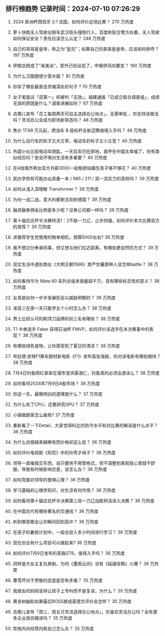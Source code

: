 
## 排行榜趋势 记录时间：2024-07-10 07:26:29
  
  1. 2024 欧洲杯西班牙 2:1 法国，如何评价这场比赛？ 270 万热度
    
  2. 萝卜快跑无人驾驶出租车武汉街头撞倒行人，百度称配合警方处置，无人驾驶如何保证安全？责任应该怎么认定？ 248 万热度
    
  3. 自己的哥哥是皇帝，称之为“皇兄”；如果自己的弟弟是皇帝，应该如何称呼？ 197 万热度
    
  4. 伊朗总统成了“亲美派”，意外已经出现了，中俄伊风向要变？ 190 万热度
    
  5. 为什么汉服圈很少穿木屐？ 81 万热度
    
  6. 你存了哪些最直击灵魂深处的句子 ? 70 万热度
    
  7. 女子笔面试「双第一」却被判「无效」，福建通报「已成立联合调查组」，成绩无效的原因是什么？调查进展如何？ 67 万热度
    
  8. 去哪儿宣布「员工每周两天可自主选择办公地点」，无需审批 ，你支持该做法吗？灵活办公会成为职场新常态吗？ 48 万热度
    
  9. 售价 17.99 万元起，燃油车 B 级标杆全新迈腾值得入手吗？ 46 万热度
    
  10. 为什么自行车的轮子又大又窄，电动车的轮子又小又宽？ 40 万热度
    
  11. 外国小伙忘拔电动车钥匙，一天后车仍在原地，直呼在中国太幸福了，你有类似经历吗？安全环境对生活有多重要？ 40 万热度
    
  12. 在4线城市男女双方月薪3000一起租房结婚生孩子够不够花？ 40 万热度
    
  13. 民办学校有可能办出具备一本 / 985 / 211 / 双一流实力的高校吗？ 39 万热度
    
  14. 如何从浅入深理解 Transformer？ 39 万热度
    
  15. 为何一战二战，意大利都倒戈背刺德国？ 39 万热度
    
  16. 融资融券佣金比例是多少呢？证券公司都一样吗？ 39 万热度
    
  17. 第十届应氏杯半决赛柯洁1：2不敌一力辽，止步四强，如何评价本次比赛双方的发挥？ 39 万热度
    
  18. 求推荐学生党使用的微单相机，预算5000左右? 39 万热度
    
  19. 我不想过分奉承同事，但又想与他们拉近距离，有哪些更自然的方式？ 39 万热度
    
  20. 现实生活中遇到类似《大明王朝1566》里严世蕃那种人该怎样battle？ 38 万热度
    
  21. 如何看待华为 Mate  60 系列全版本销量超千万，具有哪些标志性的意义？ 38 万热度
    
  22. 女真是如何一步步发展到足以威胁明朝的？ 38 万热度
    
  23. 准高三在家一天只能学五个小时怎么办？ 38 万热度
    
  24. 男士比较认可的剃须刀品牌的前三名有哪些？ 38 万热度
    
  25. T1 中单选手 Faker 获得石油杯 FMVP，如何评价该选手在本次赛事中的表现？ 38 万热度
    
  26. 有哪些绿色食物，让你感受到了夏日的清凉？ 38 万热度
    
  27. 布拉德·皮特F1赛车题材新电影《F1》发布首张海报，你对该电影有哪些期待？ 38 万热度
    
  28. 7月4日钓鱼网红翠翠在城市泄洪渠溺亡，钓鱼真的必须会游泳么？ 38 万热度
    
  29. 如何看待2024年7月9日A股市场？ 38 万热度
    
  30. 你这一生，最晚明白的道理是什么？ 37 万热度
    
  31. 为什么有了CPU，还要研究GPU？ 37 万热度
    
  32. 小镇做题家怎么破局? 37 万热度
    
  33. 重新看了一下Detail，大家觉得科比的防守水平和对比赛的解读是什么水平？ 36 万热度
    
  34. 为什么白银越来越稀有而价格却这么低？ 36 万热度
    
  35. 如何评价电视剧《知否》中的孙秀才母子？ 36 万热度
    
  36. 领导一直催我交东西，说只要快不用管格式，但不调整到美观我心里就不舒服，导致有时候影响交差，该怎么办？ 36 万热度
    
  37. 如何克服对领导的畏惧心理？ 36 万热度
    
  38. 学习基础的心理学知识，对生活有何作用？ 36 万热度
    
  39. 如何看待第十届应氏杯半决赛第三局一力辽战胜柯洁进入决赛？ 36 万热度
    
  40. 在中国古代有哪些著名的交通线？ 36 万热度
    
  41. 听到哪首歌会让你瞬间回到高中？ 36 万热度
    
  42. 在孩子的暑假计划中，一般会投入多少时间进行学习？ 36 万热度
    
  43. 现在创业有什么项目可以做起来? 36 万热度
    
  44. 如何评价7月9日发布的真我GT6，值得入手吗？ 36 万热度
    
  45. 同样是大女主复仇爽剧，为何《墨雨云间》没有《延禧攻略》火爆？ 36 万热度
    
  46. 曹雪芹对于贾敬的态度是否有矛盾？ 35 万热度
    
  47. 我朋友的妈妈坚持让孩子上专科而不是复读，为什么？ 35 万热度
    
  48. 黄金树幽影如果最后BOSS换成葛德文评价会怎样？ 35 万热度
    
  49. 去哪儿宣布「周三、周五可灵活选择办公地点」，你喜欢灵活办公吗？会有更多企业效仿跟进吗？ 35 万热度
    
  50. 性格内向经常内耗自己怎么办？ 35 万热度
    